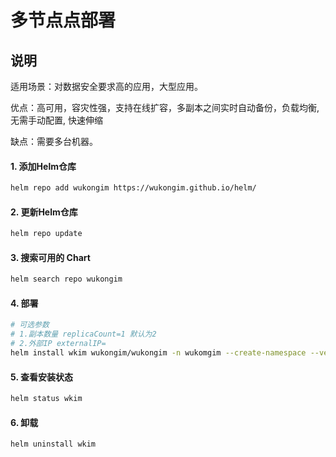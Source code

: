 # 多节点点部署


## 说明

适用场景：对数据安全要求高的应用，大型应用。

优点：高可用，容灾性强，支持在线扩容，多副本之间实时自动备份，负载均衡, 无需手动配置, 快速伸缩

缺点：需要多台机器。


#### 1. 添加Helm仓库
```bash
helm repo add wukongim https://wukongim.github.io/helm/
```

#### 2. 更新Helm仓库
```bash
helm repo update
```

#### 3. 搜索可用的 Chart
```bash
helm search repo wukongim
```

#### 4. 部署
```bash
# 可选参数 
# 1.副本数量 replicaCount=1 默认为2
# 2.外部IP externalIP=
helm install wkim wukongim/wukongim -n wukomgim --create-namespace --version 0.1.0 --set replicaCount=3
```

#### 5. 查看安装状态
```bash
helm status wkim
```


#### 6. 卸载
```bash
helm uninstall wkim
```